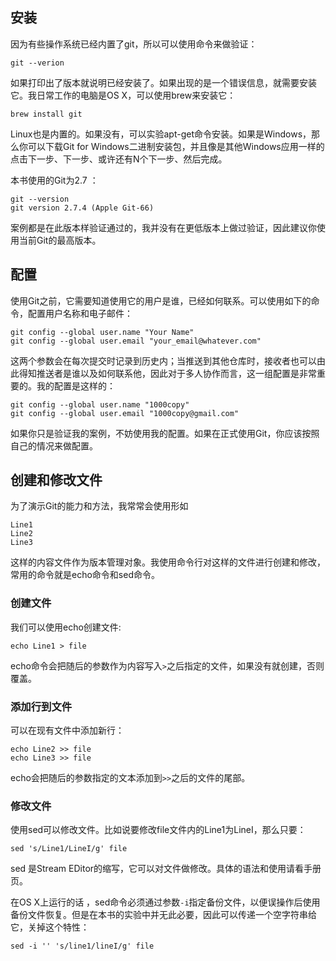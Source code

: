 ## 安装

因为有些操作系统已经内置了git，所以可以使用命令来做验证：

    git --verion 

如果打印出了版本就说明已经安装了。如果出现的是一个错误信息，就需要安装它。我日常工作的电脑是OS X，可以使用brew来安装它：

    brew install git 

Linux也是内置的。如果没有，可以实验apt-get命令安装。如果是Windows，那么你可以下载Git for Windows二进制安装包，并且像是其他Windows应用一样的点击下一步、下一步、或许还有N个下一步、然后完成。

本书使用的Git为2.7 ：

    git --version
    git version 2.7.4 (Apple Git-66)

案例都是在此版本样验证通过的，我并没有在更低版本上做过验证，因此建议你使用当前Git的最高版本。

## 配置

使用Git之前，它需要知道使用它的用户是谁，已经如何联系。可以使用如下的命令，配置用户名称和电子邮件：

    git config --global user.name "Your Name"
    git config --global user.email "your_email@whatever.com"

这两个参数会在每次提交时记录到历史内；当推送到其他仓库时，接收者也可以由此得知推送者是谁以及如何联系他，因此对于多人协作而言，这一组配置是非常重要的。我的配置是这样的：

    git config --global user.name "1000copy"
    git config --global user.email "1000copy@gmail.com"

如果你只是验证我的案例，不妨使用我的配置。如果在正式使用Git，你应该按照自己的情况来做配置。

## 创建和修改文件

为了演示Git的能力和方法，我常常会使用形如

    Line1
    Line2
    Line3

这样的内容文件作为版本管理对象。我使用命令行对这样的文件进行创建和修改，常用的命令就是echo命令和sed命令。

### 创建文件


我们可以使用echo创建文件:

    echo Line1 > file

echo命令会把随后的参数作为内容写入`>`之后指定的文件，如果没有就创建，否则覆盖。

### 添加行到文件

可以在现有文件中添加新行：

    echo Line2 >> file
    echo Line3 >> file

echo会把随后的参数指定的文本添加到`>>`之后的文件的尾部。

### 修改文件

使用sed可以修改文件。比如说要修改file文件内的Line1为LineI，那么只要：

    sed 's/Line1/LineI/g' file

sed 是Stream EDitor的缩写，它可以对文件做修改。具体的语法和使用请看手册页。

在OS X上运行的话 ，sed命令必须通过参数`-i`指定备份文件，以便误操作后使用备份文件恢复。但是在本书的实验中并无此必要，因此可以传递一个空字符串给它，关掉这个特性：

    sed -i '' 's/line1/lineI/g' file

